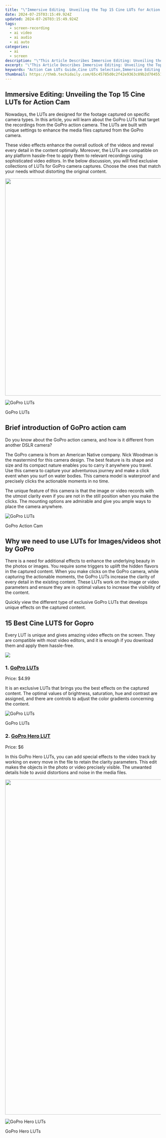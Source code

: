 ```yaml
---
title: "\"Immersive Editing  Unveiling the Top 15 Cine LUTs for Action Cam\""
date: 2024-07-25T03:15:49.924Z
updated: 2024-07-26T03:15:49.924Z
tags: 
  - screen-recording
  - ai video
  - ai audio
  - ai auto
categories: 
  - ai
  - screen
description: "\"This Article Describes Immersive Editing: Unveiling the Top 15 Cine LUTs for Action Cam\""
excerpt: "\"This Article Describes Immersive Editing: Unveiling the Top 15 Cine LUTs for Action Cam\""
keywords: "Action Cam LUTs Guide,Cine LUTs Selection,Immersive Editing Tools,Best LUTs for Films,Action Footage Processing,Top Cine LUT Techniques,Enhancing Camera Edits"
thumbnail: https://thmb.techidaily.com/65c45785d0c2f42e9363c89b2d70455197811e6750d98eb4741caabcbcd92e96.png
---
```


## Immersive Editing: Unveiling the Top 15 Cine LUTs for Action Cam

Nowadays, the LUTs are designed for the footage captured on specific camera types. In this article, you will learn about the GoPro LUTs that target the recordings from the GoPro action camera. The LUTs are built with unique settings to enhance the media files captured from the GoPro camera.

These video effects enhance the overall outlook of the videos and reveal every detail in the content optimally. Moreover, the LUTs are compatible on any platform hassle-free to apply them to relevant recordings using sophisticated video editors. In the below discussion, you will find exclusive collections of LUTs for GoPro camera captures. Choose the ones that match your needs without distorting the original content.

<!-- affiliate ads begin -->
<a href="https://unicoeye.pxf.io/c/5597632/2084396/18498" target="_top" id="2084396"><img src="//a.impactradius-go.com/display-ad/18498-2084396" border="0" alt="" width="1920" height="700"/></a><img height="0" width="0" src="https://imp.pxf.io/i/5597632/2084396/18498" style="position:absolute;visibility:hidden;" border="0" />
<!-- affiliate ads end -->
![GoPro LUTs](https://images.wondershare.com/filmora/article-images/2022/05/gopro-luts-1.jpg)

GoPro LUTs

## Brief introduction of GoPro action cam

Do you know about the GoPro action camera, and how is it different from another DSLR camera?

The GoPro camera is from an American Native company. Nick Woodman is the mastermind for this camera design. The best feature is its shape and size and its compact nature enables you to carry it anywhere you travel. Use this camera to capture your adventurous journey and make a click event when you surf on water bodies. This camera model is waterproof and precisely clicks the actionable moments in no time.

The unique feature of this camera is that the image or video records with the utmost clarity even if you are not in the still position when you make the clicks. The mounting options are admirable and give you ample ways to place the camera anywhere.

![GoPro LUTs](https://images.wondershare.com/filmora/article-images/2022/05/gopro-luts-1.jpg)

GoPro Action Cam

## Why we need to use LUTs for Images/videos shot by GoPro

There is a need for additional effects to enhance the underlying beauty in the photos or images. You require some triggers to uplift the hidden flavors in the captured content. When you make clicks on the GoPro camera, while capturing the actionable moments, the GoPro LUTs increase the clarity of every detail in the existing content. These LUTs work on the image or video parameters and ensure they are in optimal values to increase the visibility of the content.

Quickly view the different type of exclusive GoPro LUTs that develops unique effects on the captured content.

## 15 Best Cine LUTS for Gopro

Every LUT is unique and gives amazing video effects on the screen. They are compatible with most video editors, and it is enough if you download them and apply them hassle-free.

<!-- affiliate ads begin -->
<a href="https://store.nero.com/order/checkout.php?PRODS=42296740&QTY=1&AFFILIATE=108875&CART=1"><img src="https://www.nero.com/nero-com-wAssets/img/banners/2023/biu/Nero_BackItUp_Screen_2.webp" border="0"></a>
<!-- affiliate ads end -->
### 1\. [GoPro LUTs](https://shop.tilldaling.com/product/gopro-luts/)

Price: $4.99

It is an exclusive LUTs that brings you the best effects on the captured content. The optimal values of brightness, saturation, hue and contrast are assigned, and there are controls to adjust the color gradients concerning the content.

![GoPro LUTs](https://images.wondershare.com/filmora/article-images/2022/05/gopro-luts-3.jpg)

GoPro LUTs

### 2\. [GoPro Hero LUT](https://shop.tilldaling.com/product/gopro-luts/)

Price: $6

In this GoPro Hero LUTs, you can add special effects to the video track by working on every move in the file to retain the clarity parameters. This edit makes the objects in the photo or video precisely visible. The unwanted details hide to avoid distortions and noise in the media files.

<!-- affiliate ads begin -->
<a href="https://versadesk.pxf.io/c/5597632/1892108/21290" target="_top" id="1892108"><img src="//a.impactradius-go.com/display-ad/21290-1892108" border="0" alt="" width="1080" height="1080"/></a><img height="0" width="0" src="https://imp.pxf.io/i/5597632/1892108/21290" style="position:absolute;visibility:hidden;" border="0" />
<!-- affiliate ads end -->
![GoPro Hero LUTs](https://images.wondershare.com/filmora/article-images/2022/05/gopro-luts-4.jpg)

GoPro Hero LUTs

<!-- affiliate ads begin -->
<span id="1793213">
					<video width="1080" height="1620" style="cursor:pointer"
           poster="//a.impactradius-go.com/display-clicktoplayimage/1793213.jpeg"
           onclick="if(!this.playClicked){this.play();this.setAttribute('controls',true);this.playClicked=true;}">
	   <source src="//a.impactradius-go.com/display-ad/19135-1793213">
	   <img src="//a.impactradius-go.com/display-clicktoplayimage/1793213.jpeg" style="border: none; height: 100%; width: 100%; object-fit: contain">
	</video>
	<div style="width:1080px;text-align:center"><a href="javascript:window.open(decodeURIComponent('https%3A%2F%2Ftinyland.pxf.io%2Fc%2F5597632%2F1793213%2F19135'), '_blank');void(0);">Click here</a></div>
</span>
<img height="0" width="0" src="https://imp.pxf.io/i/5597632/1793213/19135" style="position:absolute;visibility:hidden;" border="0" />
<!-- affiliate ads end -->
### 3\. [Action day](https://fixthephoto.com/gopro-luts)

Price: Free

It is high time to add some flavors to the expressions you make during the clicks. Enhance the emotions on the media files using these LUTs. It increases the visibility of your joy in the image or video and conveys a better message to the viewers.

<!-- affiliate ads begin -->
<a href="https://natural-cycles.sjv.io/c/5597632/2072200/17885" target="_top" id="2072200"><img src="//a.impactradius-go.com/display-ad/17885-2072200" border="0" alt="" width="728" height="90"/></a><img height="0" width="0" src="https://imp.pxf.io/i/5597632/2072200/17885" style="position:absolute;visibility:hidden;" border="0" />
<!-- affiliate ads end -->
![GoPro LUTs - Action Day](https://images.wondershare.com/filmora/article-images/2022/05/gopro-luts-5.jpg)

Action Day

<!-- affiliate ads begin -->
<a href="https://shop.copernic.com/order/checkout.php?PRODS=41033101&QTY=1&AFFILIATE=108875&CART=1"><img src="https://secure.2checkout.com/images/merchant/8d30aa96e72440759f74bd2306c1fa3d/Copernic-2023-Affiliate-728x90-Elite.png" border="0"></a>
<!-- affiliate ads end -->
### 4\. [Shadow Tone](https://fixthephoto.com/gopro-luts)

Price: Free

The shadow tone LUTs offers a unique touch to the existing content. It works on the brightness and color gradients to enhance the overall looks of the captured media files.

<!-- affiliate ads begin -->
<a href="https://ship7com.pxf.io/c/5597632/1509856/17634" target="_top" id="1509856"><img src="//a.impactradius-go.com/display-ad/17634-1509856" border="0" alt="" width="730" height="383"/></a>
<!-- affiliate ads end -->
![GoPro LUTs - Shadow Tone](https://images.wondershare.com/filmora/article-images/2022/05/gopro-luts-6.jpg)

Shadow Tone

<!-- affiliate ads begin -->
<a href="https://secure.2checkout.com/order/checkout.php?PRODS=4727541&QTY=1&AFFILIATE=108875&CART=1"><img src="https://secure.avangate.com/images/merchant/5f4f7141b65a730b4efb0e0d51f63e94/products/copy_copy_forexrobotronbox.gif" border="0">Forex Robotron Gold Package</a>
<!-- affiliate ads end -->
### 5\. [Aura](https://fixthephoto.com/gopro-luts)

Price: Free

In this Aura, spiritual effects are visible on the photo and video objects. It gives you realistic views and brings scenic outcomes on your casual clicks.

![GoPro LUTs - Aura](https://images.wondershare.com/filmora/article-images/2022/05/gopro-luts-7.jpg)

Aura

### 6\. [Contrast](https://fixthephoto.com/gopro-luts)

Price: Free

Here the contrast attributes are adjusted in pace with the recorded content. The clarity of the images and videos is retained to increase visibility.

![GoPro LUTs - Contrast](https://images.wondershare.com/filmora/article-images/2022/05/gopro-luts-8.jpg)

Contrast

### 7\. [Soft Purple](https://fixthephoto.com/gopro-luts)

Price: Free

Special attention is given to the purple shades in the footage. The color grading is performed focusing on the purple color. You will obtain a unique result using this LUT.

<!-- affiliate ads begin -->
<a href="https://shop.pcdj.com/order/checkout.php?PRODS=4698824&QTY=1&AFFILIATE=108875&CART=1"> <img src="https://secure.avangate.com/images/merchant/47f4b6321e9fd8e8f7326a6adc1a7c1e/products/dex3pro-screenshot-homepage.png" border="0">PCDJ DEX 3 for Windows & MAC is the total entertainment DJ software solution, offering audio, video, and karaoke mixing ability. Automatic beat-sync, smart looping, 4 decks, DJ MIDI controller support, Karaoke Streaming and much more. 
DEX 3 meets the demands of today’s versatile DJ, without compromise! 
DEX 3 (Audio, Video and Karaoke Mixing Software for Windows/MAC | 3 Activations and Free Updates)</a>
<!-- affiliate ads end -->
![GoPro LUTs - Soft Purple](https://images.wondershare.com/filmora/article-images/2022/05/gopro-luts-9.jpg)

Contrast

### 8\. [High Tide](https://fixthephoto.com/gopro-luts)

Price: Free

Even the blurred content in the image or video boosts the clarity using these video effects. It removes the unwanted distractions in the footage by fading it out and enhancing the overall looks of the recordings.

![GoPro LUTs - High Tide](https://images.wondershare.com/filmora/article-images/2022/05/gopro-luts-10.jpg)

High Tide

### 9\. [Night Vision](https://fixthephoto.com/gopro-luts)

Price: Free

Like the Night mode in your PCs that convert your photos or videos sensitive to your eyes. In the same tone, the Night-vision modifies the contrast and brightness values to obtain a soft texture of the original content. With the help of these Night Vision LUTs, you can enjoy smooth and soft color textures on your videos or photos.

<!-- affiliate ads begin -->
<a href="https://estore.winxdvd.com/order/checkout.php?PRODS=12653808&QTY=1&AFFILIATE=108875&CART=1"><img src="https://www.winxdvd.com/affiliate/new-banner/wt-500x500.jpg" border="0"></a>
<!-- affiliate ads end -->
![GoPro LUTs - Night Vision](https://images.wondershare.com/filmora/article-images/2022/05/gopro-luts-11.jpg)

Night Vision

<!-- affiliate ads begin -->
<a href="https://electronicx.pxf.io/c/5597632/1872496/14483" target="_top" id="1872496"><img src="//a.impactradius-go.com/display-ad/14483-1872496" border="0" alt="" width="750" height="625"/></a><img height="0" width="0" src="https://imp.pxf.io/i/5597632/1872496/14483" style="position:absolute;visibility:hidden;" border="0" />
<!-- affiliate ads end -->
### 10\. [Purple Tint](https://fixthephoto.com/gopro-luts)

Price: Free

In this LUT, milder shadow effects are implemented to bring out the best in the content. Here, you can find exact color-matched with the source to get real photos and videos. The visibility of the road surface seems to be more realistic in the below click after applying this Purple Tint LUT.

![GoPro LUTs - Purple Tint](https://images.wondershare.com/filmora/article-images/2022/05/gopro-luts-12.jpg)

Purple Tint

<!-- affiliate ads begin -->
<a href="https://electronicx.pxf.io/c/5597632/1872456/14483" target="_top" id="1872456"><img src="//a.impactradius-go.com/display-ad/14483-1872456" border="0" alt="" width="500" height="375"/></a><img height="0" width="0" src="https://imp.pxf.io/i/5597632/1872456/14483" style="position:absolute;visibility:hidden;" border="0" />
<!-- affiliate ads end -->
### 11\. [Cold Shadows](https://fixthephoto.com/gopro-luts)

Price: Free

The brightness of the background and the image elements is increased to optimal levels to improve the visibility parameters. The footage will be more clear using this video effect.

<!-- affiliate ads begin -->
<a href="https://unicoeye.pxf.io/c/5597632/2084399/18498" target="_top" id="2084399"><img src="//a.impactradius-go.com/display-ad/18498-2084399" border="0" alt="" width="1125" height="600"/></a><img height="0" width="0" src="https://imp.pxf.io/i/5597632/2084399/18498" style="position:absolute;visibility:hidden;" border="0" />
<!-- affiliate ads end -->
![GoPro LUTs - Cold Shadows](https://images.wondershare.com/filmora/article-images/2022/05/gopro-luts-13.jpg)

Cold Shadows

### 12\. [Cinematic](https://fixthephoto.com/gopro-luts)

Price: Free

If you want to convert the content as film-like footage, then switch to this filter. In this video effect, every detail in the content is focused and adds more clarity overall. Many film lovers opt for this filter to create an impressive impact on the whole timeline. In the below photo, you can witness the differences between the flower's clarity and its visibility. The essence of nature is revealed in this cinematic LUTs effects on the footage.

<!-- affiliate ads begin -->
<a href="https://shop.copernic.com/order/checkout.php?PRODS=41033091&QTY=1&AFFILIATE=108875&CART=1"><img src="https://secure.2checkout.com/images/merchant/8d30aa96e72440759f74bd2306c1fa3d/Copernic-2023-Affiliate-728x90-Advanced.png" border="0"></a>
<!-- affiliate ads end -->
![GoPro LUTs - Cinematic](https://images.wondershare.com/filmora/article-images/2022/05/gopro-luts-14.jpg)

Cinematic

### 13\. [Soft Beige](https://fixthephoto.com/gopro-luts)

Price: Free

It is a color grading LUTs, where the beige shades are applied soft and mild on the recordings. The photos and videos displaying this beige color look unique when applied to this filter effect. The footage gets a different beige touch and appears good. In the below footage, you can find the beige impact on the edited photo. The background and the image element contain the beige shade in an optimal value that increases the clarity of the content.

<!-- affiliate ads begin -->
<a href="https://tinyland.pxf.io/c/5597632/1793214/19135" target="_top" id="1793214"><img src="//a.impactradius-go.com/display-ad/19135-1793214" border="0" alt="" width="900" height="900"/></a><img height="0" width="0" src="https://imp.pxf.io/i/5597632/1793214/19135" style="position:absolute;visibility:hidden;" border="0" />
<!-- affiliate ads end -->
![GoPro LUTs - Soft Beige](https://images.wondershare.com/filmora/article-images/2022/05/gopro-luts-15.jpg)

Soft Beige

### 14\. [Tinted Shades](https://fixthephoto.com/gopro-luts)

Price: Free

Here special care is given to the contrast values, and the video effects are overwhelming if the footage is captured in long shots. The photos and videos look great and offer stunning outcomes when applied with these tinted shades. Shadowy effects are witnessed in this LUTs effect.

![GoPro LUTs - Tinted Shades](https://images.wondershare.com/filmora/article-images/2022/05/gopro-luts-16.jpg)

Tinted Shades

<!-- affiliate ads begin -->
<a href="https://lightailing.sjv.io/c/5597632/1638364/17190" target="_top" id="1638364"><img src="//a.impactradius-go.com/display-ad/17190-1638364" border="0" alt="" width="1280" height="720"/></a><img height="0" width="0" src="https://imp.pxf.io/i/5597632/1638364/17190" style="position:absolute;visibility:hidden;" border="0" />
<!-- affiliate ads end -->
### 15\. [Retro Matte](https://fixthephoto.com/gopro-luts)

Price: Free

Here the combination of two features is feasible with this filter effect. The matte and retro attributes impact the footage. Further, it converts the recordings to a retro pattern and ensures every element has a matte finish. This LUT serves for dual purpose, and you can enjoy these two effects in a single LUT pack.

![GoPro LUTs - Retro Matte](https://images.wondershare.com/filmora/article-images/2022/05/gopro-luts-17.jpg)

Retro Matte

**Wondershare Filmora11** Express Better  
Achieve More  
Grow Together

[Free Download](https://tools.techidaily.com/wondershare/filmora/download/) [Free Download](https://tools.techidaily.com/wondershare/filmora/download/) [Learn More](#)

<!-- affiliate ads begin -->
<a href="https://secure.2checkout.com/order/checkout.php?PRODS=37540879&QTY=1&AFFILIATE=108875&CART=1"><img src="https://paperscan.orpalis.com/img/content/You_prefer_to_use.png" border="0">PaperScan Professional： PaperScan Scanner Software is a powerful TWAIN & WIA scanning application centered on one idea: making document acquisition an unparalleled easy task for anyone.</a>
<!-- affiliate ads end -->
![Filmora Windows](https://images.wondershare.com/assets/images-common/box-filmora-x.png) ![Filmora Mac](https://neveragain.allstatics.com/2019/assets/icon/logo/filmora-9-square.svg)

Summarize:

Thus, the above discussion gave you some idea about the GoPro LUTs. You must be clear about the GoPro action cameras and their related usage in detail. After the recordings, you need special video effects to increase the visibility of the image elements.

Use the above discussed GoPro LUTs to enhance the overall look. Connect with the perfect LUTs to create better footage for your needs. Stay tuned to this article to discover the best ways to edit the recorded GoPro content using the correct video effects. Select a reliable sophisticated video editor interface to make necessary changes to the footage.

[Free Download](https://tools.techidaily.com/wondershare/filmora/download/) [Free Download](https://tools.techidaily.com/wondershare/filmora/download/) [Learn More](#)

![Filmora Windows](https://images.wondershare.com/assets/images-common/box-filmora-x.png) ![Filmora Mac](https://neveragain.allstatics.com/2019/assets/icon/logo/filmora-9-square.svg)

Summarize:

Thus, the above discussion gave you some idea about the GoPro LUTs. You must be clear about the GoPro action cameras and their related usage in detail. After the recordings, you need special video effects to increase the visibility of the image elements.

Use the above discussed GoPro LUTs to enhance the overall look. Connect with the perfect LUTs to create better footage for your needs. Stay tuned to this article to discover the best ways to edit the recorded GoPro content using the correct video effects. Select a reliable sophisticated video editor interface to make necessary changes to the footage.

<ins class="adsbygoogle"
     style="display:block"
     data-ad-format="autorelaxed"
     data-ad-client="ca-pub-7571918770474297"
     data-ad-slot="1223367746"></ins>

<ins class="adsbygoogle"
     style="display:block"
     data-ad-format="autorelaxed"
     data-ad-client="ca-pub-7571918770474297"
     data-ad-slot="1223367746"></ins>



<ins class="adsbygoogle"
     style="display:block"
     data-ad-client="ca-pub-7571918770474297"
     data-ad-slot="8358498916"
     data-ad-format="auto"
     data-full-width-responsive="true"></ins>





<span class="atpl-alsoreadstyle">Also read:</span>
<div><ul>
<li><a href="https://extra-resources.techidaily.com/new-4-essential-methods-for-file-delivery-to-pc/"><u>[New] 4 Essential Methods for File Delivery to PC</u></a></li>
<li><a href="https://extra-resources.techidaily.com/new-beat-the-sickening-of-virtual-reality/"><u>[New] Beat the Sickening of Virtual Reality</u></a></li>
<li><a href="https://extra-resources.techidaily.com/new-cinematic-dialogues-writing-the-movies-soul/"><u>[New] Cinematic Dialogues  Writing the Movie's Soul</u></a></li>
<li><a href="https://extra-resources.techidaily.com/updated-5-innovative-vr-headsets-perfect-for-aerial-sports/"><u>[Updated] 5 Innovative VR Headsets Perfect for Aerial Sports</u></a></li>
<li><a href="https://extra-resources.techidaily.com/2024-approved-asmrs-role-in-better-nights-expert-vocal-guides/"><u>2024 Approved  ASMR's Role in Better Nights  Expert Vocal Guides</u></a></li>
<li><a href="https://extra-resources.techidaily.com/ancient-aesthetics-public-domain-pieces-for-2024/"><u>Ancient Aesthetics  Public Domain Pieces for 2024</u></a></li>
<li><a href="https://extra-resources.techidaily.com/creating-a-domino-effect-with-memes-for-2024/"><u>Creating a Domino Effect with Memes for 2024</u></a></li>
<li><a href="https://extra-resources.techidaily.com/creative-clips-excellent-tools-for-photoshopping-with-frames/"><u>Creative Clips  Excellent Tools for Photoshopping with Frames</u></a></li>
<li><a href="https://extra-resources.techidaily.com/demystifying-the-use-of-slug-lines-in-film-scripts/"><u>Demystifying the Use of Slug Lines in Film Scripts</u></a></li>
<li><a href="https://extra-resources.techidaily.com/effortless-photo-excellence-at-your-fingertips-for-free/"><u>Effortless Photo Excellence at Your Fingertips - For Free</u></a></li>
<li><a href="https://extra-resources.techidaily.com/enhance-efficiency-engage-creativity-with-mematic/"><u>Enhance Efficiency, Engage Creativity with Mematic</u></a></li>
<li><a href="https://extra-resources.techidaily.com/excellence-range-highest-quality-webcam-grips/"><u>Excellence Range  Highest Quality Webcam Grips</u></a></li>
<li><a href="https://extra-resources.techidaily.com/harnessing-windows-11s-high-dynamic-range-auto-hdr-for-better-visuals/"><u>Harnessing Windows 11'S High Dynamic Range (Auto HDR) for Better Visuals</u></a></li>
<li><a href="https://extra-resources.techidaily.com/how-to-edit-gopro-4k-video/"><u>How to Edit GoPro 4K Video</u></a></li>
<li><a href="https://extra-resources.techidaily.com/humor-in-pixels-kapwings-meme-crafting-app/"><u>Humor in Pixels  Kapwing’s Meme Crafting App</u></a></li>
<li><a href="https://extra-resources.techidaily.com/imovie-cropping-query-the-hidden-logic-behind-it/"><u>IMovie Cropping Query  The Hidden Logic Behind It</u></a></li>
<li><a href="https://extra-resources.techidaily.com/in-2024-comparing-costs-of-global-cloud-data-centers/"><u>In 2024, Comparing Costs of Global Cloud Data Centers</u></a></li>
<li><a href="https://extra-resources.techidaily.com/key-tactics-procuring-premium-media-backdrops-with-ease/"><u>Key Tactics  Procuring Premium Media Backdrops with Ease</u></a></li>
<li><a href="https://extra-resources.techidaily.com/modulating-murmurs-for-free-fire-success/"><u>Modulating Murmurs for Free Fire Success</u></a></li>
<li><a href="https://extra-resources.techidaily.com/newbie-friendly-guide-to-winning-with-telegram-promotion/"><u>Newbie-Friendly Guide to Winning with Telegram Promotion</u></a></li>
<li><a href="https://extra-resources.techidaily.com/perfect-pixels-in-a-tap-iphone-and-androids-best-skin-editors/"><u>Perfect Pixels in a Tap  IPhone & Android's Best Skin Editors</u></a></li>
<li><a href="https://extra-resources.techidaily.com/seeing-more-than-ever-samsungs-galaxy-s8-and-4k-breakthrough/"><u>Seeing More Than Ever  Samsung's Galaxy S8 and 4K Breakthrough</u></a></li>
</ul></div>
